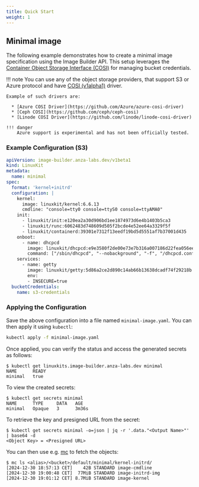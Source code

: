 ```yaml
---
title: Quick Start
weight: 1
---
```


## Minimal image

The following example demonstrates how to create a minimal image specification using the Image Builder API. This setup leverages the [Container Object Storage Interface (COSI)][cosi] for managing bucket credentials.


!!! note
    You can use any of the object storage providers, that support S3 or Azure protocol and have [COSI (v1alpha1)][cosi] driver.

    Example of such drivers are:

      * [Azure COSI Driver](https://github.com/Azure/azure-cosi-driver)
      * [Ceph COSI](https://github.com/ceph/ceph-cosi)
      * [Linode COSI Driver](https://github.com/linode/linode-cosi-driver)

    !!! danger
        Azure support is experimental and has not been officially tested.

### Example Configuration (S3)

```yaml
apiVersion: image-builder.anza-labs.dev/v1beta1
kind: LinuxKit
metadata:
  name: minimal
spec:
  format: 'kernel+initrd'
  configuration: |
    kernel:
      image: linuxkit/kernel:6.6.13
      cmdline: "console=tty0 console=ttyS0 console=ttyAMA0"
    init:
      - linuxkit/init:e120ea2a30d906bd1ee1874973d6e4b1403b5ca3
      - linuxkit/runc:6062483d748609d505f2bcde4e52ee64a3329f5f
      - linuxkit/containerd:39301e7312f13eedf19bd5d5551af7b37001d435
    onboot:
      - name: dhcpcd
        image: linuxkit/dhcpcd:e9e3580f2de00e73e7b316a007186d22fea056ee
        command: ["/sbin/dhcpcd", "--nobackground", "-f", "/dhcpcd.conf", "-1"]
    services:
      - name: getty
        image: linuxkit/getty:5d86a2ce2d890c14ab66b13638dcadf74f29218b
        env:
        - INSECURE=true
  bucketCredentials:
    name: s3-credentials
```

### Applying the Configuration

Save the above configuration into a file named `minimal-image.yaml`. You can then apply it using `kubectl`:

```sh
kubectl apply -f minimal-image.yaml
```

Once applied, you can verify the status and access the generated secrets as follows:

```
$ kubectl get linuxkits.image-builder.anza-labs.dev minimal
NAME      READY
minimal   true
```

To view the created secrets:

```
$ kubectl get secrets minimal
NAME      TYPE     DATA   AGE
minimal   Opaque   3      3m36s
```

To retrieve the key and presigned URL from the secret:

```
$ kubectl get secrets minimal -o=json | jq -r '.data."<Output Name>"' | base64 -d
<Object Key> = <Presigned URL>
```

You can then use e.g. [mc](https://min.io/docs/minio/linux/reference/minio-mc.html) to fetch the objects:

```
$ mc ls <alias>/<bucket>/default/minimal/kernel-initrd/
[2024-12-30 18:57:13 CET]    42B STANDARD image-cmdline
[2024-12-30 19:00:48 CET]  77MiB STANDARD image-initrd-img
[2024-12-30 19:01:12 CET] 8.7MiB STANDARD image-kernel
```

[cosi]: https://github.com/kubernetes-sigs/container-object-storage-interface
